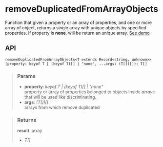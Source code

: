 # removeDuplicatedFromArrayObjects
Function that given a property or an array of properties, and one or more array of object, returns a single array with unique objects by specified properties. If property is __none__, will be return an unique array. [See demo](https://ndriadev.github.io/react-tools/#/utils/removeDuplicatedFromArrayObjects)

## API

```tsx
removeDuplicatedFromArrayObjects<T extends Record<string, unknown>>(property: keyof T | (keyof T)[] | "none", ...args: (T[])[]): T[]
```

> ### Params
>
> - __property__: _keyof T | (keyof T)[] | "none"_  
property or array of properties belonged to objects inside _arrays_ that will be used like discriminating.
> - __args__: _(T[])[]_  
arrays from which remove duplicated
>


> ### Returns
>
> __result__: array
> - _T[]_  
>